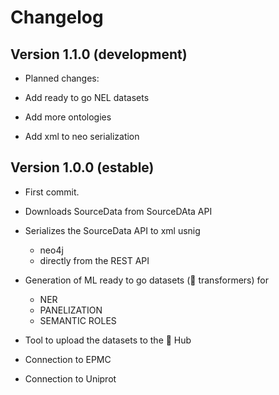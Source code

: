 # Changelog

## Version 1.1.0 (development)

- Planned changes:

- Add ready to go NEL datasets
- Add more ontologies
- Add xml to neo serialization

## Version 1.0.0 (estable)

- First commit.

- Downloads SourceData from SourceDAta API
- Serializes the SourceData API to xml usnig
    * neo4j
    * directly from the REST API
- Generation of ML ready to go datasets (🤗 transformers) for
    * NER
    * PANELIZATION
    * SEMANTIC ROLES
- Tool to upload the datasets to the 🤗 Hub
- Connection to EPMC
- Connection to Uniprot
